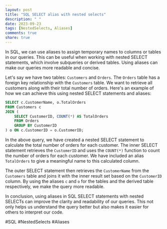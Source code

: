 ```yaml
---
layout: post
title: "SQL SELECT alias with nested selects"
description: " "
date: 2023-09-23
tags: [NestedSelects, Aliases]
comments: true
share: true
---
```


In SQL, we can use aliases to assign temporary names to columns or tables in our queries. This can be useful when working with nested SELECT statements, which involve subqueries or derived tables. Using aliases can make our queries more readable and concise.

Let's say we have two tables: `Customers` and `Orders`. The `Orders` table has a foreign key relationship with the `Customers` table. We want to retrieve all customers along with their total number of orders. Here's an example of how we can achieve this using nested SELECT statements and aliases:

```sql
SELECT c.CustomerName, o.TotalOrders
FROM Customers c
JOIN (
    SELECT CustomerID, COUNT(*) AS TotalOrders
    FROM Orders
    GROUP BY CustomerID
) o ON c.CustomerID = o.CustomerID;
```

In the above query, we have created a nested SELECT statement to calculate the total number of orders for each customer. The inner SELECT statement retrieves the `CustomerID` and uses the `COUNT(*)` function to count the number of orders for each customer. We have included an alias `TotalOrders` to give a meaningful name to this calculated column.

The outer SELECT statement then retrieves the `CustomerName` from the `Customers` table and joins it with the inner result set based on the `CustomerID` column. By using the aliases `c` and `o` for the tables and the derived table respectively, we make the query more readable.

In conclusion, using aliases in SQL SELECT statements with nested SELECTs can improve the clarity and readability of our queries. This not only helps us understand the query better but also makes it easier for others to interpret our code.

#SQL #NestedSelects #Aliases
